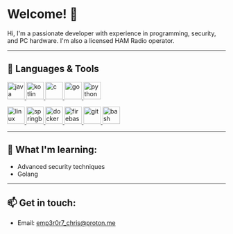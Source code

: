 # Welcome! 👋

Hi, I'm a passionate developer with experience in programming, security, and PC hardware.
I'm also a licensed HAM Radio operator.

---


## 🔧 Languages & Tools

<a href="https://www.java.com" target="_blank"> <img src="https://www.vectorlogo.zone/logos/java/java-icon.svg" alt="java" width="40" height="40"/> </a> 
<a href="https://kotlinlang.org" target="_blank">  <img src="https://www.vectorlogo.zone/logos/kotlinlang/kotlinlang-icon.svg" alt="kotlin" width="40" height="40"/> </a>
<a href="https://www.cprogramming.com/" target="_blank"> <img src="https://github.com/isocpp/logos/blob/master/cpp_logo.svg" alt="c" width="40" height="40"/> </a> 
<a href="https://golang.org" target="_blank"> <img src="https://www.vectorlogo.zone/logos/golang/golang-icon.svg" alt="go" width="40" height="40"/> </a> 
<a href="https://www.python.org" target="_blank"> <img src="https://www.vectorlogo.zone/logos/python/python-icon.svg" alt="python" width="40" height="40"/> </a>


<a href="https://www.linux.org" target="_blank"> 
  <img src="https://www.vectorlogo.zone/logos/linux/linux-icon.svg" alt="linux" width="40" height="40"/> 
</a> 
<a href="https://spring.io/projects/spring-boot" target="_blank"> 
  <img src="https://www.vectorlogo.zone/logos/springio/springio-icon.svg" alt="springboot" width="40" height="40"/> 
</a> 
<a href="https://www.docker.com" target="_blank"> 
  <img src="https://www.vectorlogo.zone/logos/docker/docker-icon.svg" alt="docker" width="40" height="40"/> 
</a> 
<a href="https://firebase.google.com/" target="_blank"> 
  <img src="https://www.svgrepo.com/show/353735/firebase.svg" alt="firebase" width="40" height="40"/> 
</a> 
<a href="https://git-scm.com/" target="_blank"> 
  <img src="https://www.vectorlogo.zone/logos/git-scm/git-scm-icon.svg" alt="git" width="40" height="40"/> 
</a> 
<a href="https://www.gnu.org/software/bash/" target="_blank"> 
    <img src="https://upload.wikimedia.org/wikipedia/commons/4/4b/Bash_Logo_Colored.svg" alt="bash" width="40" height="40"/> 
</a>


---

## 🌱 What I'm learning:
- Advanced security techniques
- Golang

---

## 📫 Get in touch:
- Email: emp3r0r7_chris@proton.me
